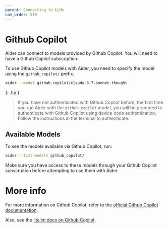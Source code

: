 ```yaml
---
parent: Connecting to LLMs
nav_order: 570
---
```


# Github Copilot

Aider can connect to models provided by Github Copilot.
You will need to have a Github Copilot subscription.

To use Github Copilot models with Aider, you need to specify the model using the `github_copilot/` prefix.

```bash
aider --model github_copilot/claude-3.7-sonnet-thought
```

{: .tip }
> If you have not authenticated with Github Copilot before, the first time you run Aider with the `github_copilot` model, you will be prompted to authenticate with Github Copilot using device code authentication. Follow the instructions in the terminal to authenticate.

## Available Models

To see the models available via Github Copilot, run:

```bash
aider --list-models github_copilot/
```

Make sure you have access to these models through your Github Copilot subscription before attempting to use them with Aider.

# More info

For more information on Github Copilot, refer to the [official Github Copilot documentation](https://docs.github.com/en/copilot).

Also, see the
[litellm docs on Github Copilot](https://litellm.vercel.app/docs/providers/github_copilot).
